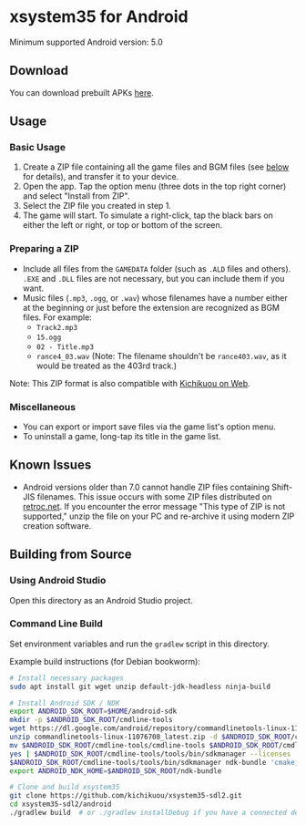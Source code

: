 # xsystem35 for Android

Minimum supported Android version: 5.0

## Download
You can download prebuilt APKs
[here](https://github.com/kichikuou/xsystem35-sdl2/releases).

## Usage
### Basic Usage
1. Create a ZIP file containing all the game files and BGM files (see
   [below](#preparing-a-zip) for details), and transfer it to your device.
2. Open the app. Tap the option menu (three dots in the top right corner) and
   select "Install from ZIP".
3. Select the ZIP file you created in step 1.
4. The game will start. To simulate a right-click, tap the black bars on either
   the left or right, or top or bottom of the screen.

### Preparing a ZIP
- Include all files from the `GAMEDATA` folder (such as `.ALD` files and
  others). `.EXE` and `.DLL` files are not necessary, but you can include them
  if you want.
- Music files (`.mp3`, `.ogg`, or `.wav`) whose filenames have a number either
  at the beginning or just before the extension are recognized as BGM files.
  For example:
  - `Track2.mp3`
  - `15.ogg`
  - `02 - Title.mp3`
  - `rance4_03.wav` (Note: The filename shouldn't be `rance403.wav`, as it
    would be treated as the 403rd track.)

Note: This ZIP format is also compatible with
[Kichikuou on Web](http://kichikuou.github.io/web/).

### Miscellaneous
- You can export or import save files via the game list's option menu.
- To uninstall a game, long-tap its title in the game list.

## Known Issues
- Android versions older than 7.0 cannot handle ZIP files containing Shift-JIS
  filenames. This issue occurs with some ZIP files distributed on
  [retroc.net](http://retropc.net/alice/). If you encounter the error message
  "This type of ZIP is not supported," unzip the file on your PC and re-archive
  it using modern ZIP creation software.

## Building from Source

### Using Android Studio
Open this directory as an Android Studio project.

### Command Line Build
Set environment variables and run the `gradlew` script in this directory.

Example build instructions (for Debian bookworm):
```sh
# Install necessary packages
sudo apt install git wget unzip default-jdk-headless ninja-build

# Install Android SDK / NDK
export ANDROID_SDK_ROOT=$HOME/android-sdk
mkdir -p $ANDROID_SDK_ROOT/cmdline-tools
wget https://dl.google.com/android/repository/commandlinetools-linux-11076708_latest.zip
unzip commandlinetools-linux-11076708_latest.zip -d $ANDROID_SDK_ROOT/cmdline-tools
mv $ANDROID_SDK_ROOT/cmdline-tools/cmdline-tools $ANDROID_SDK_ROOT/cmdline-tools/tools
yes | $ANDROID_SDK_ROOT/cmdline-tools/tools/bin/sdkmanager --licenses
$ANDROID_SDK_ROOT/cmdline-tools/tools/bin/sdkmanager ndk-bundle 'cmake;3.22.1'
export ANDROID_NDK_HOME=$ANDROID_SDK_ROOT/ndk-bundle

# Clone and build xsystem35
git clone https://github.com/kichikuou/xsystem35-sdl2.git
cd xsystem35-sdl2/android
./gradlew build  # or ./gradlew installDebug if you have a connected device
```
